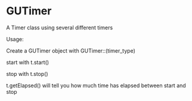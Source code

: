 # GUTimer
A Timer class using several different timers

Usage:

Create a GUTimer object with GUTimer::(timer_type)

start with t.start()

stop with t.stop()

t.getElapsed() will tell you how much time has elapsed between start and stop

